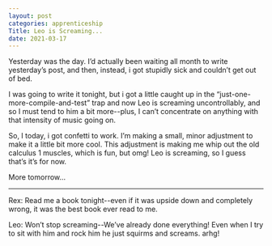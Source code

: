 ```yaml
---
layout: post
categories: apprenticeship
Title: Leo is Screaming...
date: 2021-03-17
---
```


Yesterday was the day.  I’d actually been waiting all month to write yesterday’s post, and then, instead, i got stupidly sick and couldn’t get out of bed.

I was going to write it tonight, but i got a little caught up in the “just-one-more-compile-and-test” trap and now Leo is screaming uncontrollably, and so I must tend to him a bit more--plus, I can’t concentrate on anything with that intensity of music going on.  

So, I today, i got confetti to work.  I’m making a small, minor adjustment to make it a little bit more cool.   This adjustment is making me whip out the old calculus 1 muscles, which is fun, but omg! Leo is screaming, so I guess that’s it’s for now.  

More tomorrow...

***

Rex:  Read me a book tonight--even if it was upside down and completely wrong, it was the best book ever read to me.

Leo:  Won’t stop screaming--We’ve already done everything!  Even when I try to sit with him and rock him he just squirms and screams.  arhg!

